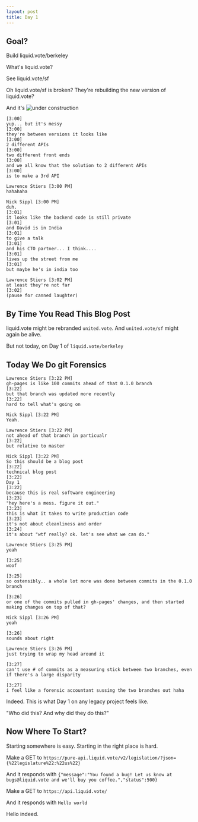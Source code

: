 ```yaml
---
layout: post
title: Day 1
---
```


## Goal?

Build liquid.vote/berkeley

What's liquid.vote?

See liquid.vote/sf

Oh liquid.vote/sf is broken? They're rebuilding the new version of liquid.vote? 

And it's ![under construction](https://motherboard-images.vice.com/content-images/contentimage/26327/1444070256569233.gif)

```
[3:00] 
yup... but it's messy
[3:00] 
they're between versions it looks like
[3:00] 
2 different APIs
[3:00] 
two different front ends
[3:00] 
and we all know that the solution to 2 different APIs
[3:00] 
is to make a 3rd API

Lawrence Stiers [3:00 PM] 
hahahaha

Nick Sippl [3:00 PM] 
duh.
[3:01] 
it looks like the backend code is still private
[3:01] 
and David is in India
[3:01] 
to give a talk
[3:01] 
and his CTO partner... I think....
[3:01] 
lives up the street from me
[3:01] 
but maybe he's in india too

Lawrence Stiers [3:02 PM] 
at least they're not far
[3:02] 
(pause for canned laughter)
```
 
## By Time You Read This Blog Post

liquid.vote might be rebranded `united.vote`.
And `united.vote/sf` might again be alive.

But not today, on Day 1 of `liquid.vote/berkeley` 

## Today We Do git Forensics

```
Lawrence Stiers [3:22 PM] 
gh-pages is like 100 commits ahead of that 0.1.0 branch
[3:22] 
but that branch was updated more recently
[3:22] 
hard to tell what's going on

Nick Sippl [3:22 PM] 
Yeah.

Lawrence Stiers [3:22 PM] 
not ahead of that branch in particualr
[3:22] 
but relative to master

Nick Sippl [3:22 PM] 
So this should be a blog post
[3:22] 
technical blog post
[3:22] 
Day 1
[3:22] 
because this is real software engineering
[3:23] 
"hey here's a mess. figure it out."
[3:23] 
this is what it takes to write production code
[3:23] 
it's not about cleanliness and order
[3:24] 
it's about "wtf really? ok. let's see what we can do."

Lawrence Stiers [3:25 PM] 
yeah

[3:25] 
woof

[3:25] 
so ostensibly.. a whole lot more was done between commits in the 0.1.0 branch

[3:26] 
or one of the commits pulled in gh-pages' changes, and then started making changes on top of that?

Nick Sippl [3:26 PM] 
yeah

[3:26] 
sounds about right

Lawrence Stiers [3:26 PM] 
just trying to wrap my head around it

[3:27] 
can't use # of commits as a measuring stick between two branches, even if there's a large disparity

[3:27] 
i feel like a forensic accountant sussing the two branches out haha
```

Indeed. This is what Day 1 on any legacy project feels like.

"Who did this? And why did they do this?"

## Now Where To Start?

Starting somewhere is easy. Starting in the right place is hard.

Make a GET to `https://pure-api.liquid.vote/v2/legislation/?json={%22legislature%22:%22us%22}`

And it responds with `{"message":"You found a bug! Let us know at bugs@liquid.vote and we'll buy you coffee.","status":500}`

Make a GET to `https://api.liquid.vote/`

And it responds with `Hello world`

Hello indeed.

```

```

## 

```


```